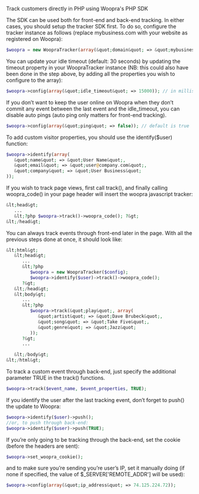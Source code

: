 Track customers directly in PHP using Woopra's PHP SDK

The SDK can be used both for front-end and back-end tracking. In either cases, you should setup the tracker SDK first. To do so, configure the tracker instance as follows (replace mybusiness.com with your website as registered on Woopra):
``` php
$woopra = new WoopraTracker(array(&quot;domain&quot; => &quot;mybusiness.com&quot;));
```
You can update your idle timeout (default: 30 seconds) by updating the timeout property in your WoopraTracker instance (NB: this could also have been done in the step above, by adding all the properties you wish to configure to the array):
``` php
$woopra->config(array(&quot;idle_timeout&quot; => 15000)); // in milliseconds
```
If you don&#8217;t want to keep the user online on Woopra when they don&#8217;t commit any event between the last event and the idle_timeout, you can disable auto pings (auto ping only matters for front-end tracking).
``` php
$woopra->config(array(&quot;ping&quot; => false)); // default is true
```
To add custom visitor properties, you should use the identify($user) function:
``` php
$woopra->identify(array(
   &quot;name&quot; => &quot;User Name&quot;,
   &quot;email&quot; => &quot;user@company.com&quot;,
   &quot;company&quot; => &quot;User Business&quot;
));
```
If you wish to track page views, first call track(), and finally calling woopra_code() in your page header will insert the woopra javascript tracker:
``` php
&lt;head&gt;
   ...
   &lt;?php $woopra->track()->woopra_code(); ?&gt;
&lt;/head&gt;

```
You can always track events through front-end later in the page. With all the previous steps done at once, it should look like:
``` php
&lt;html&gt;
   &lt;head&gt;
      ...
      &lt;?php
         $woopra = new WoopraTracker($config);
         $woopra->identify($user)->track()->woopra_code();
      ?&gt;
   &lt;/head&gt;
   &lt;body&gt;
      ...
      &lt;?php
         $woopra->track(&quot;play&quot;, array(
            &quot;artist&quot; => &quot;Dave Brubeck&quot;,
            &quot;song&quot; => &quot;Take Five&quot;,
            &quot;genre&quot; => &quot;Jazz&quot;
         ));
      ?&gt;
      ...

   &lt;/body&gt;
&lt;/html&gt;
```
To track a custom event through back-end, just specify the additional parameter TRUE in the track() functions.
``` php
$woopra->track($event_name, $event_properties, TRUE);
```
If you identify the user after the last tracking event, don&#8217;t forget to push() the update to Woopra:
``` php
$woopra->identify($user)->push();
//or, to push through back-end:
$woopra->identify($user)->push(TRUE);
```
If you&#8217;re only going to be tracking through the back-end, set the cookie (before the headers are sent):
``` php
$woopra->set_woopra_cookie();
```
and to make sure you&#8217;re sending you&#8217;re user&#8217;s IP, set it manually doing (if none if specified, the value of $_SERVER['REMOTE_ADDR'] will be used):
``` php
$woopra->config(array(&quot;ip_address&quot; => 74.125.224.72));
```